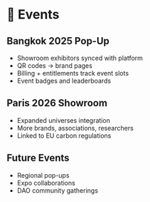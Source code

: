# 🎪 Events

## Bangkok 2025 Pop-Up
- Showroom exhibitors synced with platform
- QR codes → brand pages
- Billing + entitlements track event slots
- Event badges and leaderboards

## Paris 2026 Showroom
- Expanded universes integration
- More brands, associations, researchers
- Linked to EU carbon regulations

## Future Events
- Regional pop-ups
- Expo collaborations
- DAO community gatherings
